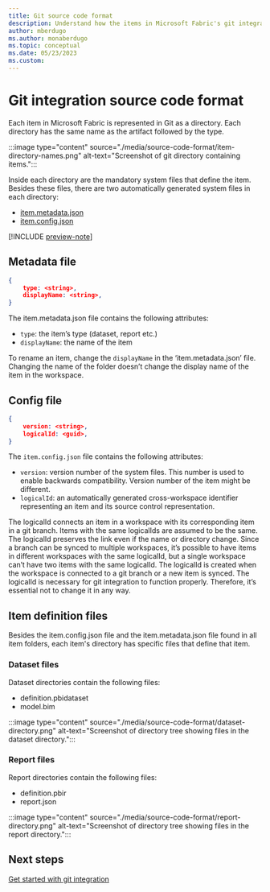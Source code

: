 ```yaml
---
title: Git source code format
description: Understand how the items in Microsoft Fabric's git integration tool are structured
author: mberdugo
ms.author: monaberdugo
ms.topic: conceptual 
ms.date: 05/23/2023
ms.custom: 
---
```


# Git integration source code format

Each item in Microsoft Fabric is represented in Git as a directory. Each directory has the same name as the artifact followed by the type.

:::image type="content" source="./media/source-code-format/item-directory-names.png" alt-text="Screenshot of git directory containing items.":::

Inside each directory are the mandatory system files that define the item. Besides these files, there are two automatically generated system files in each directory:

- [item.metadata.json](#metadata-file)
- [item.config.json](#config-file)

[!INCLUDE [preview-note](../includes/preview-note.md)]

## Metadata file

```json
{ 
    type: <string>, 
    displayName: <string>, 
} 
```

The item.metadata.json file contains the following attributes:

- `type`: the item’s type (dataset, report etc.)
- `displayName`: the name of the item

To rename an item, change the `displayName` in the ‘item.metadata.json’ file. Changing the name of the folder doesn’t change the display name of the item in the workspace.

## Config file

```json
{ 
    version: <string>, 
    logicalId: <guid>, 
} 
```

The `item.config.json` file contains the following attributes:

- `version`: version number of the system files. This number is used to enable backwards compatibility. Version number of the item might be different.
- `logicalId`: an automatically generated cross-workspace identifier representing an item and its source control representation.

The logicalId connects an item in a workspace with its corresponding item in a git branch. Items with the same logicalIds are assumed to be the same. The logicalId preserves the link even if the name or directory change. Since a branch can be synced to multiple workspaces, it’s possible to have items in different workspaces with the same logicalId, but a single workspace can’t have two items with the same logicalId. The logicalId is created when the workspace is connected to a git branch or a new item is synced. The logicalId is necessary for git integration to function properly. Therefore, it’s essential not to change it in any way.

## Item definition files

Besides the item.config.json file and the item.metadata.json file found in all item folders, each item's directory has specific files that define that item.

### Dataset files

Dataset directories contain the following files:

- definition.pbidataset
- model.bim

:::image type="content" source="./media/source-code-format/dataset-directory.png" alt-text="Screenshot of directory tree showing files in the dataset directory.":::

### Report files

Report directories contain the following files:

- definition.pbir
- report.json

:::image type="content" source="./media/source-code-format/report-directory.png" alt-text="Screenshot of directory tree showing files in the report directory.":::

## Next steps

[Get started with git integration](./git-get-started.md)
